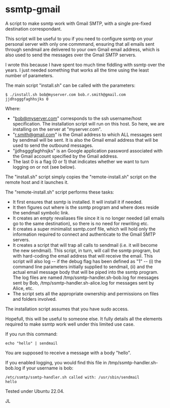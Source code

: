 # ssmtp-gmail

A script to make ssmtp work with Gmail SMTP, with a single pre-fixed destination correspondant.

This script will be useful to you if you need to configure ssmtp on your personal server with only one commmand, ensuring that all emails sent through sendmail are delivered to your own Gmail email address, which is also used to send the messages over the Gmail SMTP servers.

I wrote this because I have spent too much time fiddling with ssmtp over the years. I just needed something that works all the time using the least number of parameters.

The main script "install.sh" can be called with the parameters:

```
$ ./install.sh bob@myserver.com bob.r.smith@gmail.com jjdhsgggfaghhsjks 0
```

Where: 
* "bob@myserver.com" corresponds to the ssh username/host specification. The installation script will run on this host. So here, we are installing on the server at "myserver.com".
* "r.smith@gmail.com" is the Gmail address to which ALL messages sent by sendmail will be sent. It is also the Gmail email address that will be used to send the outbound messages.
* "jjdhsgggfaghhsjks" is an Google application password associated with the Gmail account specified by the Gmail address.
* The last 0 is a flag (0 or 1) that indicates whether we want to turn logging on or not (see below).

The "install.sh" script simply copies the "remote-install.sh" script on the remote host and it launches it.

The "remote-install.sh" script performs these tasks:
* It first ensures that ssmtp is installed. It will install it if needed.
* It then figures out where is the ssmtp program and where does reside the sendmail symbolic link.
* It creates an empty revaliases file since it is no longer needed (all emails go to the same destination), so there is no need for rewriting etc.
* It creates a super minimalist ssmtp.conf file, which will hold only the information required to connect and authenticate to the Gmail SMTP servers.
* It creates a script that will trap all calls to sendmail (i.e. it will become the new sendmail). This script, in turn, will call the ssmtp program, but with hard-coding the email address that will receive the email. This script will also log -- if the debug flag has been defined as "1" -- (i) the command line parameters initially supplied to sendmail, (ii) and the actual email message body that will be piped into the ssmtp program. The log files are named /tmp/ssmtp-handler.sh-bob.log for messages sent by Bob, /tmp/ssmtp-handler.sh-alice.log for messages sent by Alice, etc.
* The script sets all the appropriate ownership and permissions on files and folders involved.

The installation script assumes that you have sudo access.

Hopefull, this will be useful to someone else. It fully details all the elements required to make ssmtp work well under this limited use case.

If you run this command:
```
echo "hello" | sendmail
```
You are supposed to receive a message with a body "hello".

If you enabled logging, you would find this file in /tmp/ssmtp-handler.sh-bob.log if your username is bob:

```
/etc/ssmtp/ssmtp-handler.sh called with: /usr/sbin/sendmail
hello
```

Tested under Ubuntu 22.04.

JL

